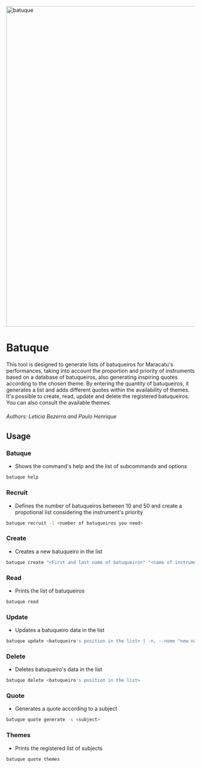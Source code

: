 
<img width="857" alt="batuque" src="https://github.com/letisbezerra/batuque/assets/88676508/737d97ab-e300-49b4-9126-37e7116130ac">


# Batuque

This tool is designed to generate lists of batuqueiros for Maracatu's performances, taking into account the proportion and priority of instruments based on a database of batuqueiros, also generating inspiring quotes according to the chosen theme. By entering the quantity of batuqueiros, it generates a list and adds different quotes within the availability of themes. It's possible to create, read, update and delete the registered batuqueiros. You can also consult the available themes.
###### Authors: Leticia Bezerra and Paulo Henrique

## Usage
### Batuque 
- Shows the command's help and the list of subcommands and options
```bash
batuque help
```
### Recruit
- Defines the number of batuqueiros between 10 and 50 and create a propotional list considering the instrument's priority
```bash
batuque recruit -l <number of batuqueiros you need>
```
### Create
- Creates a new batuqueiro in the list 
```bash
batuque create "<First and last name of batuqueiro>" "<name of instrument>" 
```
### Read
- Prints the list of batuqueiros
```bash
batuque read
```
### Update
- Updates a batuqueiro data in the list
```bash
batuque update <batuqueiro's position in the list> | -n, --nome "new name" | -i, --instrumento "new instrument"
```
### Delete
- Deletes batuqueiro's data in the list 
```bash
batuque delete <batuqueiro's position in the list>
```
### Quote
- Generates a quote according to a subject
```bash
batuque quote generate -s <subject>
```
### Themes
- Prints the registered list of subjects
```bash
batuque quote themes
```
